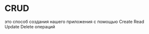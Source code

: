 # CRUD
это способ создания нашего приложения с помощью Create Read Update Delete операций                                           
